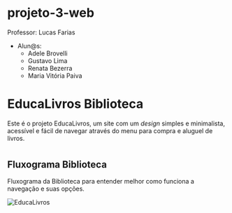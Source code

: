 # projeto-3-web

Professor: Lucas Farias
- Alun@s:
  - Adele Brovelli
  - Gustavo Lima
  - Renata Bezerra
  - Maria Vitória Paiva

# EducaLivros Biblioteca
Este é o projeto EducaLivros, um site com um _design_ simples e minimalista, acessível e fácil de navegar através do menu para compra e aluguel de livros.

#

## Fluxograma Biblioteca
Fluxograma da Biblioteca para entender melhor como funciona a navegação e suas opções.

![EducaLivros](https://github.com/adelebrovelli/projeto-3-web/assets/105817834/6609ed93-4df2-40a9-9308-691e5e127bf9)
